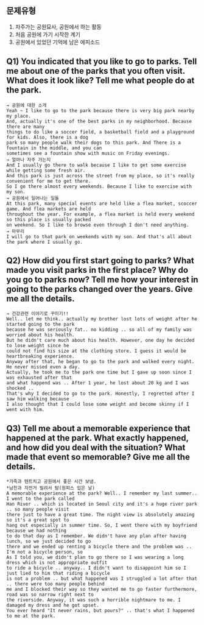 ## 문제유형
1. 자주가는 공원묘사, 공원에서 하는 활동
2. 처음 공원에 가기 시작한 계기
3. 공원에서 있었던 기억에 남은 에피소드

## __Q1) You indicated that you like to go to parks. Tell me about one of the parks that you often visit. What does it look like? Tell me what people do at the park.__  
```
→ 공원에 대한 소개  
Yeah ~ I like to go to the park because there is very big park nearby my place.  
And, actually it's one of the best parks in my neighborhood. Because there are many 
things to do like a soccer field, a basketball field and a playground for kids. Also, there is a dog
park so many people walk their dogs to this park. And There is a fountain in the middle, and you can
sometimes see a fountain show with music on Friday evenings.  
→ 얼마나 자주 가는지  
And I usually go there to walk because I like to get some exercise while getting some fresh air.  
And this park is just across the street from my place, so it's really convenient for me to get there.  
So I go there almost every weekends. Because I like to exercise with my son.
→ 공원에서 일어나는 일들  
At this park, many special events are held like a flea market, scoccer game. And flea markets are held
throughout the year. For example, a flea market is held every weekend so this place is usually packed
on weekend. So I like to browse even through I don't need anything.  
→ 마무리  
I will go to that park on weekends with my son. And that's all about the park where I usually go.  
```
## __Q2) How did you first start going to parks? What made you visit parks in the first place? Why do you go to parks now? Tell me how your interest in going to the parks changed over the years. Give me all the details.__  
```
→ 건강관련 이야기로 꾸미기!!  
Well.. let me think.. actually my brother lost lots of weight after he started going to the park  
because he was seriously fat.. no kidding .. so all of my family was worried about his health.  
But he didn't care much about his health. However, one day he decided to lose weight since he  
could not find his size at the clothing store. I guess it would be heartbreaking experience.  
Anyway after that, he began to go to the park and walked every night. He never missed even a day.  
Actually, he took me to the park one time but I gave up soon since I was exhausted after that  
and what happend was .. After 1 year, he lost about 20 kg and I was shocked ..
That's why I decided to go to the park. Honestly, I regretted after I saw him walking because  
I also thought that I could lose some weight and become skinny if I went with him.
```
## __Q3) Tell me about a memorable experience that happened at the park. What exactly happened, and how did you deal with the situation? What made that event so memorable? Give me all the details.__
```
*가족과 텐트치고 공원에서 좋은 시간 보냄.  
*남친과 자전거 빌려서 탐(원피스 입은 날)  
A memorable experience at the park? Well.. I remember my last summer.. I went to the park called  
Han River .. which is located in Seoul city and it's a huge river park .. so many people visit  
there just to have a great time. The night view is absolutely amazing so it's a great spot to  
hang out especially in summer time. So, I went there with my boyfriend because we had nothing  
to do that day as I remember. We didn't have any plan after having lunch, so we just decided to go  
there and we ended up renting a bicycle there and the problem was .. I'm not a bicycle person, so  
As I told you, we didn't plan to go there so I was wearing a long dress which is not appropriate outfit  
to ride a bicycle .. anyway.. I didn't want to disappoint him so I just lied to him that riding a bicycle  
is not a problem .. but what happened was I struggled a lot after that .. there were too many people behind  
me and I blocked their way so they wanted me to go faster furthermore, road was so narrow right next to  
the riverside. Anyway, it was such a horrible nightmare to me. I damaged my dress and he got upset. 
You ever heard "It never rains, but pours?" .. that's what I happened to me at the park.
```
